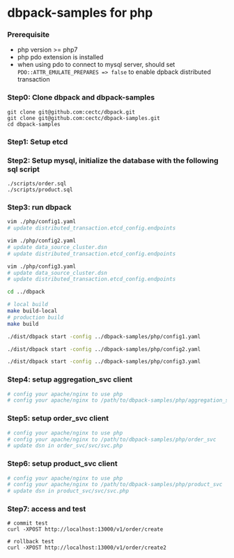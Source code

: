 # dbpack-samples for php

### Prerequisite
- php version >= php7
- php pdo extension is installed
- when using pdo to connect to mysql server, should set `PDO::ATTR_EMULATE_PREPARES => false` to enable dpback distributed transaction

### Step0: Clone dbpack and dbpack-samples
```shell
git clone git@github.com:cectc/dbpack.git
git clone git@github.com:cectc/dbpack-samples.git
cd dbpack-samples
```

### Step1: Setup etcd

### Step2: Setup mysql, initialize the database with the following sql script
```
./scripts/order.sql
./scripts/product.sql
```

### Step3: run dbpack
```bash
vim ./php/config1.yaml
# update distributed_transaction.etcd_config.endpoints

vim ./php/config2.yaml
# update data_source_cluster.dsn
# update distributed_transaction.etcd_config.endpoints

vim ./php/config3.yaml
# update data_source_cluster.dsn
# update distributed_transaction.etcd_config.endpoints

cd ../dbpack

# local build
make build-local
# production build
make build

./dist/dbpack start -config ../dbpack-samples/php/config1.yaml

./dist/dbpack start -config ../dbpack-samples/php/config2.yaml

./dist/dbpack start -config ../dbpack-samples/php/config3.yaml
```

### Step4: setup aggregation_svc client
```bash
# config your apache/nginx to use php
# config your apache/nginx to /path/to/dbpack-samples/php/aggregation_svc
```

### Step5: setup order_svc client
```bash
# config your apache/nginx to use php
# config your apache/nginx to /path/to/dbpack-samples/php/order_svc
# update dsn in order_svc/svc/svc.php
```

### Step6: setup product_svc client
```bash
# config your apache/nginx to use php
# config your apache/nginx to /path/to/dbpack-samples/php/product_svc
# update dsn in product_svc/svc/svc.php
```

### Step7: access and test
```
# commit test
curl -XPOST http://localhost:13000/v1/order/create

# rollback test
curl -XPOST http://localhost:13000/v1/order/create2
```